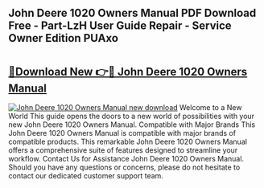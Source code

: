 ## John Deere 1020 Owners Manual PDF Download Free - Part-LzH User Guide Repair - Service Owner Edition PUAxo

# <h2><a href="http://bc13474.oget.top/?id=John+Deere+1020+Owners+Manual">🔗Download New 👉🔴 John Deere 1020 Owners Manual</a></h2>

[![John Deere 1020 Owners Manual new download](https://i.imgur.com/5g1atiW.png)](http://bc13474.oget.top/?id=John+Deere+1020+Owners+Manual)
Welcome to a New World This guide opens the doors to a new world of possibilities with your new John Deere 1020 Owners Manual. Compatible with Major Brands This John Deere 1020 Owners Manual is compatible with major brands of compatible products. This remarkable John Deere 1020 Owners Manual offers a comprehensive suite of features designed to streamline your workflow. Contact Us for Assistance John Deere 1020 Owners Manual. Should you have any questions or concerns, please do not hesitate to contact our dedicated customer support team.
